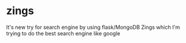 # zings
It's new try for search engine by using flask/MongoDB
Zings which I'm trying to do the best search engine like google
